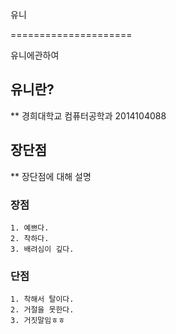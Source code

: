 유니

=====================

유니에관하여

## 유니란?
** 경희대학교 컴퓨터공학과 2014104088

## 장단점
** 장단점에 대해 설명

### 장점
	1. 예쁘다.
	2. 착하다.
	3. 배려심이 깊다.

### 단점
	1. 착해서 탈이다.
	2. 거절을 못한다.
	3. 거짓말임ㅎㅎ
	
